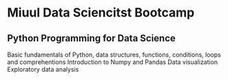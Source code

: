 # Miuul Data Sciencitst Bootcamp

## Python Programming for Data Science

Basic fundamentals of Python, data structures, functions, conditions, loops and comprehentions
Introduction to Numpy and Pandas
Data visualization
Exploratory data analysis
